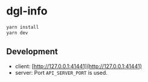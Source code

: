 # dgl-info

```bash
yarn install
yarn dev
```

## Development

- client: [http://127.0.0.1:41441](http://127.0.0.1:41441)
- server: Port `API_SERVER_PORT` is used.
